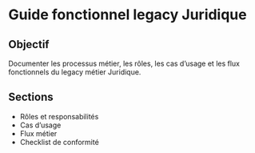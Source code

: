 # Guide fonctionnel legacy Juridique

## Objectif
Documenter les processus métier, les rôles, les cas d’usage et les flux fonctionnels du legacy métier Juridique.

## Sections
- Rôles et responsabilités
- Cas d’usage
- Flux métier
- Checklist de conformité
